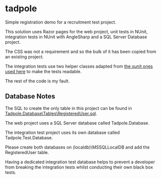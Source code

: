 # tadpole
Simple registration demo for a recruitment test project. 

This solution uses Razor pages for the web project, unit tests in NUnit, integration tests in NUnit with AngleSharp and a SQL Server Database project.

The CSS was not a requirement and so the bulk of it has been copied from an existing project.

The integration tests use two helper classes adapted from [the xunit ones used here](https://github.com/dotnet/AspNetCore.Docs/tree/master/aspnetcore/test/integration-tests/samples/3.x/IntegrationTestsSample/tests/RazorPagesProject.Tests/Helpers) to make the tests readable.

The rest of the code is my fault.


## Database Notes

The SQL to create the only table in this project can be found in [Tadpole.Database\Tables\RegisteredUser.sql](https://github.com/PhilipBathe/tadpole/blob/master/Tadpole.Database/Tables/RegisteredUser.sql).

The web project uses a SQL Server database called Tadpole.Database.

The integration test project uses its own database called Tadpole.Test.Database.

Please create both databases on (localdb)\MSSQLLocalDB and add the RegisteredUser table.

Having a dedicated integration test database helps to prevent a developer from breaking the integration tests whilst conducting their own black box tests.

